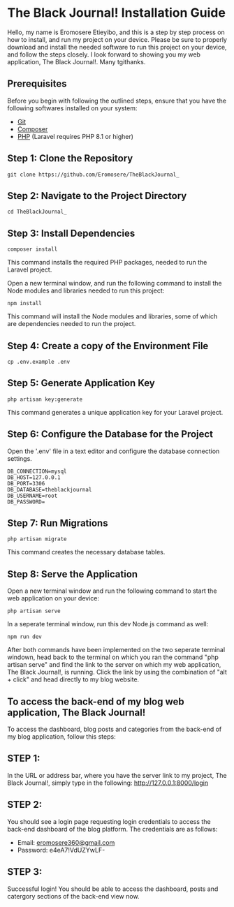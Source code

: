 # The Black Journal! Installation Guide

Hello, my name is Eromosere Etieyibo, and this is a step by step process on how to install, and run my project on your device. Please be sure to properly download and install the needed software to run this project on your device, and follow the steps closely. I look forward to showing you my web application, The Black Journal!. Many tgithanks.

## Prerequisites

Before you begin with following the outlined steps, ensure that you have the following softwares installed on your system:

-   [Git](https://git-scm.com/)
-   [Composer](https://getcomposer.org/)
-   [PHP](https://www.php.net/) (Laravel requires PHP 8.1 or higher)

## Step 1: Clone the Repository

```
git clone https://github.com/Eromosere/TheBlackJournal_
```

## Step 2: Navigate to the Project Directory

```
cd TheBlackJournal_
```

## Step 3: Install Dependencies

```
composer install
```

This command installs the required PHP packages, needed to run the Laravel project.

Open a new terminal window, and run the following command to install the Node modules and libraries needed to run this project:

```
npm install
```

This command will install the Node modules and libraries, some of which are dependencies needed to run the project.

## Step 4: Create a copy of the Environment File

```
cp .env.example .env
```

## Step 5: Generate Application Key

```
php artisan key:generate
```

This command generates a unique application key for your Laravel project.

## Step 6: Configure the Database for the Project

Open the '.env' file in a text editor and configure the database connection settings.

```
DB_CONNECTION=mysql
DB_HOST=127.0.0.1
DB_PORT=3306
DB_DATABASE=theblackjournal
DB_USERNAME=root
DB_PASSWORD=
```

## Step 7: Run Migrations

```
php artisan migrate
```

This command creates the necessary database tables.

## Step 8: Serve the Application

Open a new terminal window and run the following command to start the web application on your device:

```
php artisan serve
```

In a seperate terminal window, run this dev Node.js command as well:

```
npm run dev
```

After both commands have been implemented on the two seperate terminal windown, head back to the terminal on which you ran the command "php artisan serve" and find the link to the server on which my web application, The Black Journal!, is running. Click the link by using the combination of "alt + click" and head directly to my blog website.

## To access the back-end of my blog web application, The Black Journal!

To access the dashboard, blog posts and categories from the back-end of my blog application, follow this steps:

## STEP 1:

In the URL or address bar, where you have the server link to my project, The Black Journal!, simply type in the following:
http://127.0.0.1:8000/login

## STEP 2:

You should see a login page requesting login credentials to access the back-end dashboard of the blog platform. The credentials are as follows:

-   Email: eromosere360@gmail.com
-   Password: e4eA7!VdUZYwLF-

## STEP 3:

Successful login! You should be able to access the dashboard, posts and catergory sections of the back-end view now.
